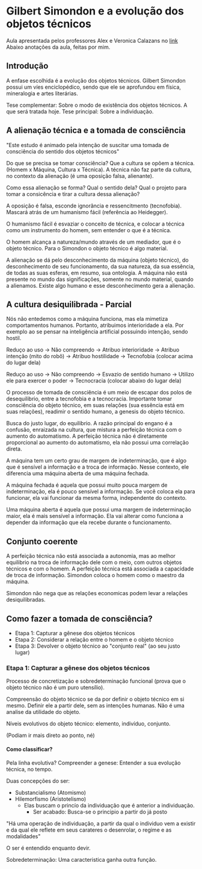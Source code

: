 # Gilbert Simondon e a evolução dos objetos técnicos

Aula apresentada pelos professores Alex e Veronica Calazans no [link](https://www.youtube.com/watch?v=ZFGPtW2pjyA)
Abaixo anotações da aula, feitas por mim.

## Introdução

A enfase escolhida é a evolução dos objetos técnicos. Gilbert Simondon possui um víes enciclopédico, sendo que ele se aprofundou em física, mineralogia e artes literárias.

Tese complementar: Sobre o modo de existência dos objetos técnicos. A que será tratada hoje.
Tese principal: Sobre a individuação.

## A alienação técnica e a tomada de consciência

"Este estudo é animado pela intenção de suscitar uma tomada de consciência do sentido dos objetos técnicos"

Do que se precisa se tomar consciência? Que a cultura se opõem a técnica. (Homem x Máquina, Cultura x Técnica). A técnica não faz parte da cultura, no contexto da alienação (é uma oposição falsa, alienante).

Como essa alienação se forma? Qual o sentido dela? Qual o projeto para tomar a consicência e tirar a cultura dessa alienação?

A oposição é falsa, esconde ignorância e ressencitmento (tecnofobia). Mascará atrás de um humanismo fácil (referência ao Heidegger).

O humanismo fácil é esvaziar o conceito de técnica, e colocar a técnica como um instrumento do homem, sem entender o que é a técnica.

O homem alcança a natureza/mundo através de um mediador, que é o objeto técnico. Para o Simondon o objeto técnico é algo material.

A alienação se dá pelo desconhecimento da máquina (objeto técnico), do desconhecimento de seu funcionamento, da sua natureza, da sua essência, de todas as suas esferas, em resumo, sua ontologia. A máquina não está presente no mundo das significações, somente no mundo material, quando a alienamos. Existe algo humano e esse desconhecimento gera a alienação.

## A cultura desiquilibrada - Parcial

Nós não entedemos como a máquina funciona, mas ela mimetiza comportamentos humanos. Portanto, atribuimos interioridade a ela. Por exemplo ao se pensar na inteligência artificial possuindo intenção, sendo hostil.

Reduço ao uso -> Não compreendo -> Atribuo interioridade -> Atribuo intenção (mito do robô) -> Atribuo hostilidade -> Tecnofobia (colocar acima do lugar dela)

Reduço ao uso -> Não compreendo -> Esvazio de sentido humano -> Utilizo ele para exercer o poder -> Tecnocracia (colocar abaixo do lugar dela)

O processo de tomada de consciência é um meio de escapar dos polos de desequilibrio, entre a tecnofobia e a tecnocracia. Importante tomar consciência do objeto técnico, em suas relações (sua essência está em suas relações), readimir o sentido humano, a genesis do objeto técnico.

Busca do justo lugar, do equilibrio. A razão principal do engano é a confusão, enraizada na cultura, que mistura a perfeição técnica com o aumento do automatismo. A perfeição técnica não é diretamente proporcional ao aumento do automatismo, ela não possui uma correlação direta.

A máquina tem um certo grau de margem de indeterminação, que é algo que é sensível a informação e a troca de informação. Nesse contexto, ele diferencia uma máquina aberta de uma máquina fechada.

A máquina fechada é aquela que possui muito pouca margem de indeterminação, ela é pouco sensível a informação. Se você coloca ela para funcionar, ela vai funcionar da mesma forma, independente do contexto.

Uma máquina aberta é aquela que possui uma margem de indeterminação maior, ela é mais sensível a informação. Ela vai alterar como funciona a depender da informação que ela recebe durante o funcionamento.

## Conjunto coerente

A perfeição técnica não está associada a autonomia, mas ao melhor equilibrio na troca de informação dele com o meio, com outros objetos técnicos e com o homem. A perfeição técnica está associada a capacidade de troca de informação. Simondon coloca o homem como o maestro da máquina.

Simondon não nega que as relações economicas podem levar a relações desiquilibradas.

## Como fazer a tomada de consciência?

- Etapa 1: Capturar a gênese dos objetos técnicos
- Etapa 2: Considerar a relação entre o homem e o objeto técnico
- Etapa 3: Devolver o objeto técnico ao "conjunto real" (ao seu justo lugar)

### Etapa 1: Capturar a gênese dos objetos técnicos

Processo de concretização e sobredeterminação funcional (prova que o objeto técnico não é um puro utensílio).

Compreensão do objeto técnico se da por definir o objeto técnico em si mesmo. Definir ele a partir dele, sem as intenções humanas. Não é uma analise da utilidade do objeto.

Níveis evolutivos do objeto técnico: elemento, indivíduo, conjunto.

(Podiam ir mais direto ao ponto, né)

#### Como classificar?

Pela linha evolutiva? Compreender a genese: Entender a sua evolução técnica, no tempo.

Duas concepções do ser:

- Substancialismo (Atomismo)
- Hilemorfismo (Aristotelismo)
  - Elas buscam o princío da individuação que é anterior a individuação.
    - Ser acabado: Busca-se o principio a partir do já posto

"Há uma operação de individuação, a partir da qual o individuo vem a existir e da qual ele reflete em seus carateres o desenrolar, o regime e as modalidades"

O ser é entendido enquanto devir.

Sobredeterminação: Uma caracteristica ganha outra função.
